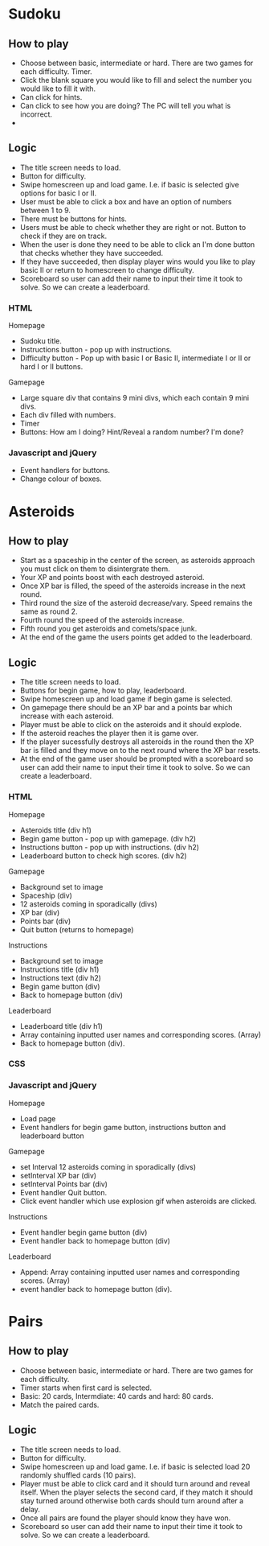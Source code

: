 # Sudoku

## How to play

* Choose between basic, intermediate or hard.  There are two games for each difficulty.  Timer.
* Click the blank square you would like to fill and select the number you would like to fill it with.
* Can click for hints.
* Can click to see how you are doing? The PC will tell you what is incorrect.
* 


## Logic

* The title screen needs to load.
* Button for difficulty.
* Swipe homescreen up and load game. I.e. if basic is selected give options for basic I or II.
* User must be able to click a box and have an option of numbers between 1 to 9.
* There must be buttons for hints.
* Users must be able to check whether they are right or not. Button to check if they are on track.
* When the user is done they need to be able to click an I'm done button that checks whether they have succeeded.
* If they have succeeded, then display player wins would you like to play basic II or return to homescreen to change difficulty.
* Scoreboard so user can add their name to input their time it took to solve.  So we can create a leaderboard.

### HTML

Homepage

* Sudoku title.
* Instructions button - pop up with instructions.
* Difficulty button - Pop up with basic I or Basic II, intermediate I or II or hard I or II buttons.

Gamepage

* Large square div that contains 9 mini divs, which each contain 9 mini divs.
* Each div filled with numbers.
* Timer
* Buttons: How am I doing? Hint/Reveal a random number? I'm done?

### Javascript and jQuery

* Event handlers for buttons.
* Change colour of boxes.

# Asteroids

## How to play

* Start as a spaceship in the center of the screen, as asteroids approach you must click on them to disintergrate them.
* Your XP and points boost with each destroyed asteroid.
* Once XP bar is filled, the speed of the asteroids increase in the next round.
* Third round the size of the asteroid decrease/vary. Speed remains the same as round 2.
* Fourth round the speed of the asteroids increase.
* Fifth round you get asteroids and comets/space junk. 
* At the end of the game the users points get added to the leaderboard.

## Logic

* The title screen needs to load.
* Buttons for begin game, how to play, leaderboard.
* Swipe homescreen up and load game if begin game is selected.
* On gamepage there should be an XP bar and a points bar which increase with each asteroid.
* Player must be able to click on the asteroids and it should explode.  
* If the asteroid reaches the player then it is game over.
* If the player sucessfully destroys all asteroids in the round then the XP bar is filled and they move on to the next round where the XP bar resets.
* At the end of the game user should be prompted with a scoreboard so user can add their name to input their time it took to solve.  So we can create a leaderboard.


### HTML

Homepage

* Asteroids title (div h1)
* Begin game button - pop up with gamepage. (div h2)
* Instructions button - pop up with instructions. (div h2)
* Leaderboard button to check high scores. (div h2)

Gamepage

* Background set to image
* Spaceship (div)
* 12 asteroids coming in sporadically (divs)
* XP bar (div)
* Points bar (div)
* Quit button (returns to homepage)

Instructions

* Background set to image
* Instructions title (div h1)
* Instructions text (div h2)
* Begin game button (div)
* Back to homepage button (div)

Leaderboard

* Leaderboard title (div h1)
* Array containing inputted user names and corresponding scores. (Array)
* Back to homepage button (div).

### CSS


### Javascript and jQuery

Homepage

* Load page
* Event handlers for begin game button, instructions button and leaderboard button


Gamepage

* set Interval 12 asteroids coming in sporadically (divs)
* setInterval XP bar (div)
* setInterval Points bar (div)
* Event handler Quit button.
* Click event handler which use explosion gif when asteroids are clicked.

Instructions

* Event handler begin game button (div)
* Event handler back to homepage button (div)

Leaderboard

* Append: Array containing inputted user names and corresponding scores. (Array)
* event handler back to homepage button (div).

# Pairs

## How to play

* Choose between basic, intermediate or hard.  There are two games for each difficulty.  
* Timer starts when first card is selected.
* Basic: 20 cards, Intermdiate: 40 cards and hard: 80 cards.
* Match the paired cards.

## Logic

* The title screen needs to load.
* Button for difficulty.
* Swipe homescreen up and load game. I.e. if basic is selected load 20 randomly shuffled cards (10 pairs).
* Player must be able to click card and it should turn around and reveal itself.  When the player selects the second card, if they match it should stay turned around otherwise both cards should turn around after a delay.
* Once all pairs are found the player should know they have won.
* Scoreboard so user can add their name to input their time it took to solve.  So we can create a leaderboard.
